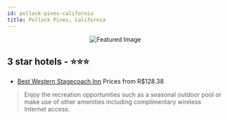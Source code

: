 ```yaml
---
id: pollock-pines-california
title: Pollock Pines, California
---
```


<center><img src="https://i.travelapi.com/hotels/1000000/920000/916700/916684/4f258b45_z.jpg" alt="Featured Image" /></center>


##  3 star hotels - ⭐️⭐️⭐️

-    [Best Western Stagecoach Inn](https://us.hurb.com/hotels/pollock-pines/best-western-stagecoach-inn-JNP-JP082937?cmp=18055) Prices from R$128.38
   > Enjoy the recreation opportunities such as a seasonal outdoor pool or make use of other amenities including complimentary wireless Internet access.
